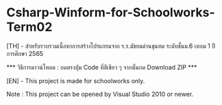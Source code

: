 # Csharp-Winform-for-Schoolworks-Term02
[TH] - สำหรับรวบรวมเนื้อหาการสร้างโปรแกรมจาก ร.ร.มัธยมด่านขุนทด ระดับชั้นม.6 เทอม 1 ปีการศึกษา 2565

*** วิธีการดาวน์โหลด : กดตรงปุ่ม Code ที่สีเขียว ๆ จากนั้นกด Download ZIP ***

[EN] - This project is made for schoolworks only. 

Note : This project can be opened by Visual Studio 2010 or newer.
